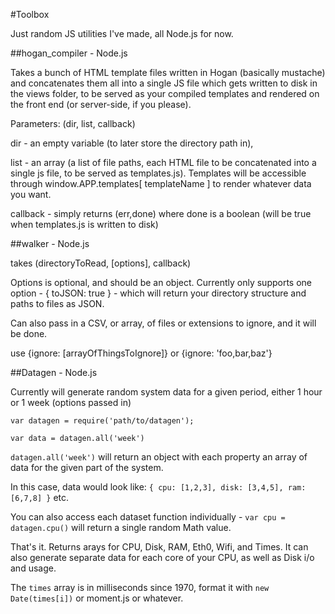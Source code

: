 #Toolbox

Just random JS utilities I've made, all Node.js for now.


##hogan_compiler - Node.js

Takes a bunch of HTML template files written in Hogan (basically mustache) and concatenates them all into a single JS file which gets written to disk in the views folder, to be served as your compiled templates and rendered on the front end (or server-side, if you please).

Parameters: (dir, list, callback)

dir - an empty variable (to later store the directory path in), 

list - an array (a list of file paths, each HTML file to be concatenated into a single js file, to be served as templates.js). Templates will be accessible through window.APP.templates[ templateName ] to render whatever data you want.

callback - simply returns (err,done) where done is a boolean (will be true when templates.js is written to disk)


##walker - Node.js

takes (directoryToRead, [options], callback) 

Options is optional, and should be an object. Currently only supports one option - { toJSON: true } - which will return your directory structure and paths to files as JSON.

Can also pass in a CSV, or array, of files or extensions to ignore, and it will be done.

use {ignore: [arrayOfThingsToIgnore]} or {ignore: 'foo,bar,baz'}


##Datagen - Node.js

Currently will generate random system data for a given period, either 1 hour or 1 week (options passed in)

`var datagen = require('path/to/datagen');`

`var data = datagen.all('week')`

`datagen.all('week')` will return an object with each property an array of data for the given part of the system.

In this case, data would look like: `{ cpu: [1,2,3], disk: [3,4,5], ram: [6,7,8] }` etc.

You can also access each dataset function individually - `var cpu = datagen.cpu()` will return a single random Math value.

That's it. Returns arays for CPU, Disk, RAM, Eth0, Wifi, and Times. It can also generate separate data for each core of your CPU, as well as Disk i/o and usage.

The `times` array is in milliseconds since 1970, format it with `new Date(times[i])` or moment.js or whatever.

